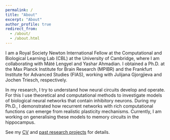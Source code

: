 ```yaml
---
permalink: /
title: "About"
excerpt: "About"
author_profile: true
redirect_from: 
  - /about/
  - /about.html
---
```


I am a Royal Society Newton International Fellow at the Computational and Biological Learning Lab (CBL) at the  University of Cambridge, where I am collaborating with Máté Lengyel and Yashar Ahmadian. I obtained a Ph.D. at the Max Planck Institute for Brain Research (MPIBR) and the Frankfurt Institute for Advanced Studies (FIAS), working with Julijana Gjorgjieva and Jochen Triesch, respectively.
<!-- I am a postdoctoral research fellow at the [Computational and Biological Learning Lab (CBL)](https://www.cbl-cambridge.org) at the  University of Cambridge, where I am collaborating with [Máté Lengyel](https://www.cbl-cambridge.org/lengyel/) and [Yashar Ahmadian](https://www.cbl-cambridge.org/ahmadian). Before, I obtained a Ph.D. at the [Max Planck Institute for Brain Research](https://brain.mpg.de) and the [Frankfurt Institute for Advanced Studies](https://fias.institute/en/) (FIAS) in Frankfurt am Main, working with [Julijana Gjorgjieva](https://www1.ls.tum.de/compneuro/home/) and [Jochen Triesch](https://www.fias.science/en/life-and-neurosciences/research-groups/jochen-triesch/), respectively. -->

In my research, I try to understand how neural circuits develop and operate. For this I use theoretical and computational methods to investigate models of biological neural networks that contain inhibitory neurons.
During my Ph.D., I demonstrated how recurrent networks with rich computational functions can emerge from realistic plasticity mechanisms.
Currently, I am working on generalising these models to memory circuits in the hippocampus.

See my [CV](/files/cv.pdf) and [past research projects](/projects) for details.

